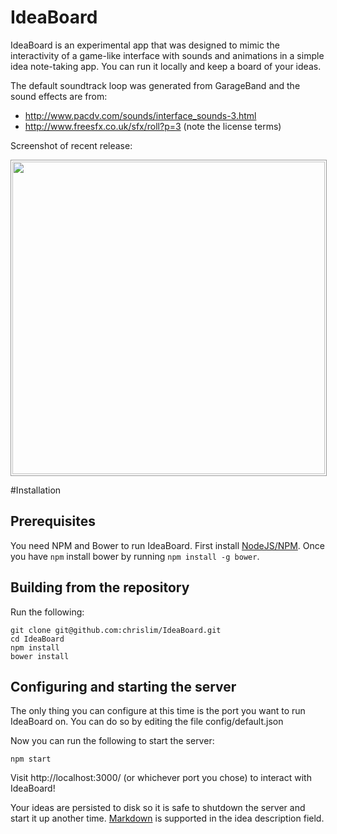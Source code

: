 IdeaBoard
==============
IdeaBoard is an experimental app that was designed to mimic the interactivity of a game-like interface with sounds and animations in a simple idea note-taking app.
You can run it locally and keep a board of your ideas.

The default soundtrack loop was generated from GarageBand and the sound effects are from:
* http://www.pacdv.com/sounds/interface_sounds-3.html
* http://www.freesfx.co.uk/sfx/roll?p=3 (note the license terms)

Screenshot of recent release:

<img style="border: 1px solid #999; padding: 2px" src="https://raw.github.com/chrislim/IdeaBoard/master/media/IdeaBoard_screenshot.png" width="500px"/>

#Installation

## Prerequisites

You need NPM and Bower to run IdeaBoard.
First install [NodeJS/NPM](http://nodejs.org/download/).  Once you have `npm` install bower by running `npm install -g bower`.

## Building from the repository 

Run the following:

```
git clone git@github.com:chrislim/IdeaBoard.git
cd IdeaBoard 
npm install
bower install
```

## Configuring and starting the server

The only thing you can configure at this time is the port you want to run IdeaBoard on.
You can do so by editing the file config/default.json

Now you can run the following to start the server:
```
npm start
```

Visit http://localhost:3000/ (or whichever port you chose) to interact with IdeaBoard!

Your ideas are persisted to disk so it is safe to shutdown the server and start it up another time.
[Markdown](https://github.com/coreyti/showdown) is supported in the idea description field.

